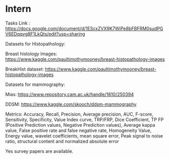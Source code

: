 # Intern
Tasks Link : https://docs.google.com/document/d/1EScxZVX9K7WiPe8bFBFRM0sudPGV6EDqqvg8F1LkQts/edit?usp=sharing

Datasets for Histopathology:

Breast histology Images: https://www.kaggle.com/paultimothymooney/breast-histopathology-images

BreakHist dataset: https://www.kaggle.com/paultimothymooney/breast-histopathology-images

Datasets for mammography:

Mias: https://www.repository.cam.ac.uk/handle/1810/250394

DDSM: https://www.kaggle.com/skooch/ddsm-mammography

Metrics:
Accuracy, Recall, Precision, Average precision, AUC, F-score, Sensitivity, Specificity, Value Index curve, TRP/FRP, Dice Coefficient, TP FP (Positive Prediction values, Negative Prediction values), Average kappa value, False positive rate and false negative rate, Homogeneity Value, Energy value, wavelet coefficients, mean square error, Peak signal to noise ratio, structural content and normalized absolute error

Yes survey papers are available.

